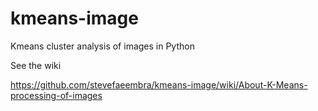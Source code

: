 kmeans-image
============

Kmeans cluster analysis of images in Python

See the wiki

https://github.com/stevefaeembra/kmeans-image/wiki/About-K-Means-processing-of-images
